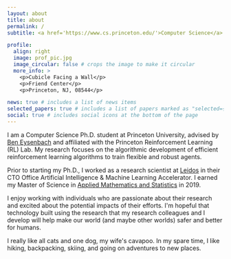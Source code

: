 ```yaml
---
layout: about
title: about
permalink: /
subtitle: <a href='https://www.cs.princeton.edu/'>Computer Science</a> Ph.D. Student at <a href='https://www.princeton.edu/'>Princeton University</a>.

profile:
  align: right
  image: prof_pic.jpg
  image_circular: false # crops the image to make it circular
  more_info: >
    <p>Cubicle Facing a Wall</p>
    <p>Friend Center</p>
    <p>Princeton, NJ, 08544</p>

news: true # includes a list of news items
selected_papers: true # includes a list of papers marked as "selected={true}"
social: true # includes social icons at the bottom of the page
---
```


I am a Computer Science Ph.D. student at Princeton University, advised by [Ben Eysenbach](https://ben-eysenbach.github.io/) and affiliated with the Princeton Reinforcement Learning (RL) Lab. My research focuses on the algorithmic development of efficient reinforcement learning algorithms to train flexible and robust agents.

Prior to starting my Ph.D., I worked as a research scientist at [Leidos](https://www.leidos.com/) in their CTO Office Artificial Intelligence & Machine Learning Accelerator. I earned my Master of Science in [Applied Mathematics and Statistics](https://mathstat.georgetown.edu/graduate/testimonials/) in 2019. 

I enjoy working with individuals who are passionate about their research and excited about the potential impacts of their efforts. I'm hopeful that technology built using the research that my research colleagues and I develop will help make our world (and maybe other worlds) safer and better for humans. 

I really like all cats and one dog, my wife's cavapoo. In my spare time, I like hiking, backpacking, skiing, and going on adventures to new places.
